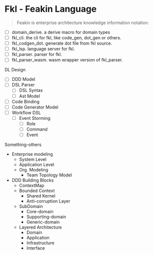 # Fkl - Feakin Language

> Feakin is enterprise architecture knowledge information notation.

- [ ] domain_derive. a derive macro for domain types
- [ ] fkl_cli. the cli for fkl, like code_gen, dot_gen or others.
- [ ] fkl_codgen_dot. generate dot file from fkl source.
- [ ] fkl_lsp. language server for fkl.
- [ ] fkl_parser. parser for fkl.
- [ ] fkl_parser_wasm. wasm wrapper version of fkl_parser.

DL Design

- [ ] DDD Model
- [ ] DSL Parser
  - [ ] DSL Syntax
  - [ ] Ast Model
- [ ] Code Binding
- [ ] Code Generator Model
- [ ] Workflow DSL
  - [ ] Event Storming
    - [ ] Role
    - [ ] Command
    - [ ] Event

Something-others

- Enterprise modeling
  - System Level
  - Application Level
  - Org. Modeling
    - Team Topology Model
- DDD Building Blocks
  - ContextMap
  - Bounded Context
    - Shared Kernel
    - Anti-corruption Layer
  - SubDomain
    - Core-domain
    - Supporting-domain
    - Generic-domain
  - Layered Architecture
    - Domain
    - Application
    - Infrastructure
    - Interface
